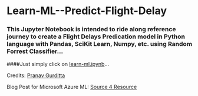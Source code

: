 # Learn-ML--Predict-Flight-Delay

### This Jupyter Notebook is intended to ride along reference journey to create a Flight Delays Predication model in Python language with Pandas, SciKit Learn, Numpy, etc. using Random Forrest Classifier...

####Just simply click on [learn-ml.ipynb](learn-ml.ipynb)...

Credits: [Pranav Gurditta](https://github.com/PranavGurditta)

Blog Post for Microsoft Azure ML: [Source 4 Resource](https://source4resource.blogspot.com/2019/11/hands-on-azure-ml.html)
